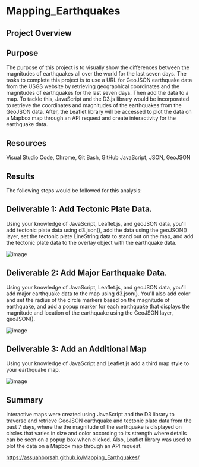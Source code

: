# Mapping_Earthquakes

## Project Overview


## Purpose


The purpose of this project is to visually show the differences between the magnitudes of earthquakes all over the world for the last seven days.
The tasks to complete this project is to use a URL for GeoJSON earthquake data from the USGS website by retrieving geographical coordinates and the magnitudes of earthquakes for the last seven days. Then add the data to a map.
To tackle this, JavaScript and the D3.js library would be incorporated to retrieve the coordinates and magnitudes of the earthquakes from the GeoJSON data. After, the Leaflet library will be accessed to plot the data on a Mapbox map through an API request and create interactivity for the earthquake data.


## Resources


Visual Studio Code, Chrome, Git Bash, GitHub
JavaScript, JSON, GeoJSON


## Results


The following steps would be followed for this analysis:

## Deliverable 1: Add Tectonic Plate Data.


Using your knowledge of JavaScript, Leaflet.js, and geoJSON data, you’ll add tectonic plate data using d3.json(), add the data using the geoJSON() layer, set the tectonic plate LineString data to stand out on the map, and add the tectonic plate data to the overlay object with the earthquake data.



![image](https://user-images.githubusercontent.com/96086671/175818709-ad526b9e-0fd2-48ad-8e70-26ecfb1c7fd7.png)


 

## Deliverable 2: Add Major Earthquake Data.


Using your knowledge of JavaScript, Leaflet.js, and geoJSON data, you’ll add major earthquake data to the map using d3.json(). You'll also add color and set the radius of the circle markers based on the magnitude of earthquake, and add a popup marker for each earthquake that displays the magnitude and location of the earthquake using the GeoJSON layer, geoJSON().




![image](https://user-images.githubusercontent.com/96086671/175818856-45d96251-535b-40c7-bbef-2de65b9de0bf.png)

 

## Deliverable 3: Add an Additional Map


Using your knowledge of JavaScript and Leaflet.js add a third map style to your earthquake map.



![image](https://user-images.githubusercontent.com/96086671/175818892-2a0b21c2-6ad2-4804-b564-a3d1d8d87c4e.png)


 
## Summary


Interactive maps were created using JavaScript and the D3 library to traverse and retrieve GeoJSON earthquake and tectonic plate data from the past 7 days, where the the magnitude of the earthquake is displayed on circles that varies in size and color according to its strength where details can be seen on a popup box when clicked. Also, Leaflet library was used to plot the data on a Mapbox map through an API request.


https://assuahborsah.github.io/Mapping_Earthquakes/
